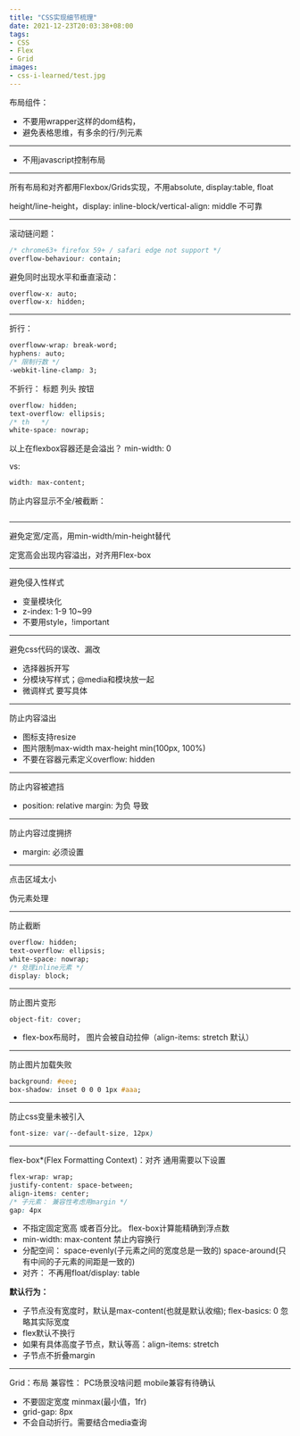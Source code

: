 ```yaml
---
title: "CSS实现细节梳理"
date: 2021-12-23T20:03:38+08:00
tags:
- CSS
- Flex
- Grid
images:
- css-i-learned/test.jpg
---
```


布局组件：

* 不要用wrapper这样的dom结构，
* 避免表格思维，有多余的行/列元素

---

* 不用javascript控制布局

---

所有布局和对齐都用Flexbox/Grids实现，不用absolute, display:table, float

height/line-height，display: inline-block/vertical-align: middle 不可靠

---

滚动链问题：

``` css
/* chrome63+ firefox 59+ / safari edge not support */
overflow-behaviour: contain;
```

避免同时出现水平和垂直滚动：

``` css
overflow-x: auto;
overflow-x: hidden;
```

---

折行：

``` css
overfloww-wrap: break-word;
hyphens: auto;
/* 限制行数 */
-webkit-line-clamp: 3; 
```

不折行： 标题 列头 按钮

``` css
overflow: hidden;
text-overflow: ellipsis;
/* th   */
white-space: nowrap; 
```

以上在flexbox容器还是会溢出？ min-width: 0

vs:

``` css
width: max-content;
```


防止内容显示不全/被截断：

``` css

```

---

避免定宽/定高，用min-width/min-height替代

定宽高会出现内容溢出，对齐用Flex-box

---

避免侵入性样式


* 变量模块化
* z-index: 1-9 10~99
* 不要用style，!important

---

避免css代码的误改、漏改

* 选择器拆开写
* 分模块写样式；@media和模块放一起
* 微调样式 要写具体

---

防止内容溢出

* 图标支持resize
* 图片限制max-width max-height min(100px, 100%)
* 不要在容器元素定义overflow: hidden

---

防止内容被遮挡

* position: relative  margin: 为负 导致

---

防止内容过度拥挤

* margin: 必须设置

---

点击区域太小

伪元素处理

---

防止截断

``` css
overflow: hidden;
text-overflow: ellipsis;
white-space: nowrap;
/* 处理inline元素 */
display: block;
```

---

防止图片变形

``` css
object-fit: cover;
```

* flex-box布局时， 图片会被自动拉伸（align-items: stretch 默认）

---

防止图片加载失败

``` css
background: #eee;
box-shadow: inset 0 0 0 1px #aaa;
```

---

防止css变量未被引入

``` css
font-size: var(--default-size, 12px)
```

---

flex-box*(Flex Formatting Context)：对齐 通用需要以下设置

``` css
flex-wrap: wrap;
justify-content: space-between;
align-items: center;
/* 子元素： 兼容性考虑用margin */
gap: 4px
```

* 不指定固定宽高 或者百分比。 flex-box计算能精确到浮点数
* min-width: max-content 禁止内容换行
* 分配空间： space-evenly(子元素之间的宽度总是一致的) space-around(只有中间的子元素的间距是一致的)
* 对齐： 不再用float/display: table
  
**默认行为：**

* 子节点没有宽度时，默认是max-content(也就是默认收缩); flex-basics: 0 忽略其实际宽度
* flex默认不换行
* 如果有具体高度子节点，默认等高：align-items: stretch
* 子节点不折叠margin


---

Grid：布局 兼容性： PC场景没啥问题 mobile兼容有待确认

* 不要固定宽度 minmax(最小值，1fr)
* grid-gap: 8px
* 不会自动折行。需要结合media查询
  
